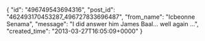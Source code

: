  {
   "id": "496749543694316",
   "post_id": "462493170453287_496727833696487",
   "from_name": "Icbeonne Senama",
   "message": "I did answer him James Baal... well again ...",
   "created_time": "2013-03-27T16:05:09+0000"
 }
